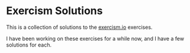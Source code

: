 # Exercism Solutions

This is a collection of solutions to the [exercism.io](https://exercism.io) exercises.

I have been working on these exercises for a while now, and I have a few solutions for each.